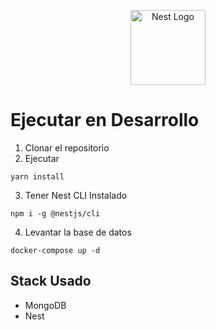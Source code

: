 <p align="center">
  <a href="http://nestjs.com/" target="blank"><img src="https://nestjs.com/img/logo-small.svg" width="120" alt="Nest Logo" /></a>
</p>


# Ejecutar en Desarrollo

1. Clonar el repositorio
2. Ejecutar
````
yarn install
````

3. Tener Nest CLI Instalado
````
npm i -g @nestjs/cli
````

4. Levantar la base de datos
````
docker-compose up -d
````

## Stack Usado
* MongoDB
* Nest

